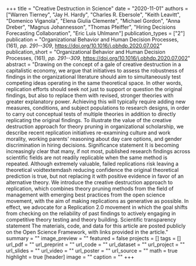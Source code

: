 +++
title = "Creative Destruction in Science"
date = "2020-11-01"
authors = ["Warren Tierney", "Jay H. Hardy", "Charles R. Ebersole", "Keith Leavitt", "Domenico Viganola", "Elena Giulia Clemente", "Michael Gordon", "Anna Dreber", "Magnus Johannesson", "Thomas Pfeiffer", "Hiring Decisions Forecasting Collaboration", "Eric Luis Uhlmann"]
publication_types = ["2"]
publication = "Organizational Behavior and Human Decision Processes, (161), _pp. 291--309_, https://doi.org/10.1016/j.obhdp.2020.07.002"
publication_short = "Organizational Behavior and Human Decision Processes, (161), _pp. 291--309_, https://doi.org/10.1016/j.obhdp.2020.07.002"
abstract = "Drawing on the concept of a gale of creative destruction in a capitalistic economy, we argue that initiatives to assess the robustness of findings in the organizational literature should aim to simultaneously test competing ideas operating in the same theoretical space. In other words, replication efforts should seek not just to support or question the original findings, but also to replace them with revised, stronger theories with greater explanatory power. Achieving this will typically require adding new measures, conditions, and subject populations to research designs, in order to carry out conceptual tests of multiple theories in addition to directly replicating the original findings. To illustrate the value of the creative destruction approach for theory pruning in organizational scholarship, we describe recent replication initiatives re-examining culture and work morality, working parents' reasoning about day care options, and gender discrimination in hiring decisions. Significance statement It is becoming increasingly clear that many, if not most, published research findings across scientific fields are not readily replicable when the same method is repeated. Although extremely valuable, failed replications risk leaving a theoretical voidtextemdash reducing confidence the original theoretical prediction is true, but not replacing it with positive evidence in favor of an alternative theory. We introduce the creative destruction approach to replication, which combines theory pruning methods from the field of management with emerging best practices from the open science movement, with the aim of making replications as generative as possible. In effect, we advocate for a Replication 2.0 movement in which the goal shifts from checking on the reliability of past findings to actively engaging in competitive theory testing and theory building. Scientific transparency statement The materials, code, and data for this article are posted publicly on the Open Science Framework, with links provided in the article."
summary = ""
image_preview = ""
featured = false
projects = []
tags = []
url_pdf = ""
url_preprint = ""
url_code = ""
url_dataset = ""
url_project = ""
url_slides = ""
url_video = ""
url_poster = ""
url_source = ""
math = true
highlight = true
[header]
image = ""
caption = ""
+++
